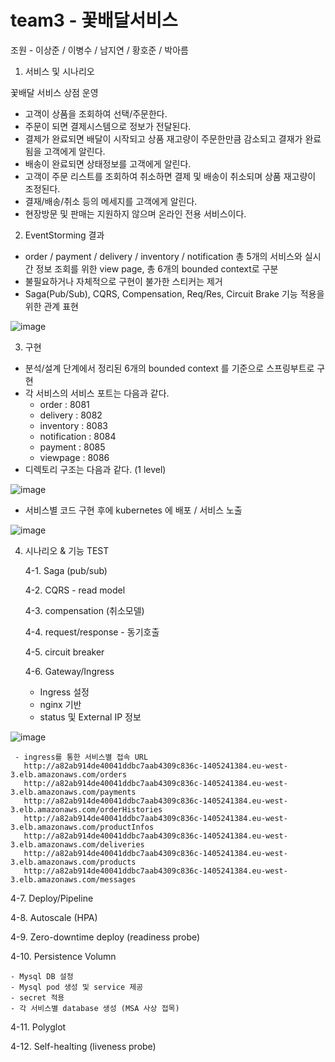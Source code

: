 # team3 - 꽃배달서비스

조원 - 이상준 / 이병수 / 남지연 / 황호준 / 박아름



1. 서비스 및 시나리오

 꽃배달 서비스 상점 운영 
 
 - 고객이 상품을 조회하여 선택/주문한다.
 - 주문이 되면 결제시스템으로 정보가 전달된다. 
 - 결제가 완료되면 배달이 시작되고 상품 재고량이 주문한만큼 감소되고 결재가 완료됨을 고객에게 알린다.
 - 배송이 완료되면 상태정보를 고객에게 알린다. 
 - 고객이 주문 리스트를 조회하여 취소하면 결제 및 배송이 취소되며 상품 재고량이 조정된다. 
 - 결재/배송/취소 등의 메세지를 고객에게 알린다. 
 - 현장방문 및 판매는 지원하지 않으며 온라인 전용 서비스이다. 


 
2. EventStorming 결과

 - order / payment / delivery / inventory / notification 총 5개의 서비스와 실시간 정보 조회를 위한 view page, 총 6개의 bounded context로 구분
 - 불필요하거나 자체적으로 구현이 불가한 스티커는 제거 
 - Saga(Pub/Sub), CQRS, Compensation, Req/Res, Circuit Brake 기능 적용을 위한 관계 표현

![image](https://user-images.githubusercontent.com/110503179/193733359-7f088b37-6928-43d3-a792-caed78c4ddce.png)




3. 구현

  - 분석/설계 단계에서 정리된 6개의 bounded context 를 기준으로 스프링부트로 구현
  - 각 서비스의 서비스 포트는 다음과 같다. 
    - order : 8081
    - delivery : 8082 
    - inventory : 8083
    - notification : 8084
    - payment : 8085
    - viewpage : 8086
  - 디렉토리 구조는 다음과 같다. (1 level)
  
  ![image](https://user-images.githubusercontent.com/110503179/193734762-1815a9bd-8c26-4421-95ce-9e586601f513.png)

- 서비스별 코드 구현 후에 kubernetes 에 배포 / 서비스 노출 

![image](https://user-images.githubusercontent.com/110503179/193735584-77f520fc-2282-441b-9a13-12f139c6312a.png)






4. 시나리오 & 기능 TEST 


   4-1. Saga (pub/sub)
 
   4-2. CQRS - read model
 
   4-3. compensation (취소모델)
 
   4-4. request/response - 동기호출 
 
   4-5. circuit breaker 
 
   4-6. Gateway/Ingress 
   
     - Ingress 설정
     - nginx 기반 
     - status 및 External IP 정보

![image](https://user-images.githubusercontent.com/110503179/193736212-5cb09976-da5f-4580-a3e3-9b7cc1e04423.png)

 
     - ingress를 통한 서비스별 접속 URL
       http://a82ab914de40041ddbc7aab4309c836c-1405241384.eu-west-3.elb.amazonaws.com/orders
       http://a82ab914de40041ddbc7aab4309c836c-1405241384.eu-west-3.elb.amazonaws.com/payments
       http://a82ab914de40041ddbc7aab4309c836c-1405241384.eu-west-3.elb.amazonaws.com/orderHistories
       http://a82ab914de40041ddbc7aab4309c836c-1405241384.eu-west-3.elb.amazonaws.com/productInfos
       http://a82ab914de40041ddbc7aab4309c836c-1405241384.eu-west-3.elb.amazonaws.com/deliveries
       http://a82ab914de40041ddbc7aab4309c836c-1405241384.eu-west-3.elb.amazonaws.com/products
       http://a82ab914de40041ddbc7aab4309c836c-1405241384.eu-west-3.elb.amazonaws.com/messages
 
 
   4-7. Deploy/Pipeline
 
   4-8. Autoscale (HPA)
 
   4-9. Zero-downtime deploy (readiness probe)
 
   4-10. Persistence Volumn

    - Mysql DB 설정
    - Mysql pod 생성 및 service 제공
    - secret 적용
    - 각 서비스별 database 생성 (MSA 사상 접목)

   4-11. Polyglot
 
   4-12. Self-healting (liveness probe)
 
 








